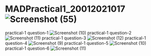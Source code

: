# MADPractical1_20012021017![Screenshot (55)](https://user-images.githubusercontent.com/74175413/183351316-ba30325b-f009-46a5-82b4-d98eaa63b583.png)
practical-1 question-1
![Screenshot (10)](https://user-images.githubusercontent.com/74175413/183701822-66389e55-587d-4901-9255-a0f024c326c4.png)
practical-1 question-2
![Screenshot (11)](https://user-images.githubusercontent.com/74175413/183701927-6a47651d-a6fb-4d50-abe9-97d133e7a69f.png)
practical-1 question-3
![Screenshot (12)](https://user-images.githubusercontent.com/74175413/183702392-d5249b6a-0ea9-40e5-9abe-6b4268289696.png)
practical-1 question-4
![Screenshot (9)](https://user-images.githubusercontent.com/74175413/183854150-77d2c125-d286-4cae-836c-2af3ee7ef5bd.png)
practical-1 question-5
![Screenshot (10)](https://user-images.githubusercontent.com/74175413/183856046-4bbb5da3-a7b4-4067-b0aa-0d674232dcd0.png)
practical-1 question-6
![Screenshot (11)](https://user-images.githubusercontent.com/74175413/183858674-cf96db9e-8616-45a6-b924-3e4926fcb790.png)
